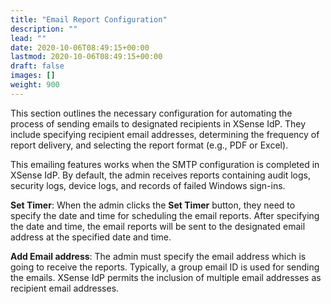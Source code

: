 ```yaml
---
title: "Email Report Configuration"
description: ""
lead: ""
date: 2020-10-06T08:49:15+00:00
lastmod: 2020-10-06T08:49:15+00:00
draft: false
images: []
weight: 900
---
```


This section outlines the necessary configuration for automating the process of sending emails to designated recipients in XSense IdP. They include specifying recipient email addresses, determining the frequency of report delivery, and selecting the report format (e.g., PDF or Excel).

This emailing features works when the SMTP configuration is completed in XSense IdP. By default, the admin receives reports containing audit logs, security logs, device logs, and records of failed Windows sign-ins.

**Set Timer**: When the admin clicks the **Set Timer** button, they need to specify the date and time for scheduling the email reports. After specifying the date and time, the email reports will be sent to the designated email address at the specified date and time.

**Add Email address**: The admin must specify the email address which is going to receive the reports. Typically, a group email ID is used for sending the emails. XSense IdP permits the inclusion of multiple email addresses as recipient email addresses.
